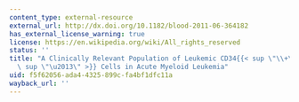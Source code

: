 ```yaml
---
content_type: external-resource
external_url: http://dx.doi.org/10.1182/blood-2011-06-364182
has_external_license_warning: true
license: https://en.wikipedia.org/wiki/All_rights_reserved
status: ''
title: "A Clinically Relevant Population of Leukemic CD34{{< sup \"\\+\" >}}CD38{{<\
  \ sup \"\u2013\" >}} Cells in Acute Myeloid Leukemia"
uid: f5f62056-ada4-4325-899c-fa4bf1dfc11a
wayback_url: ''
---
```

